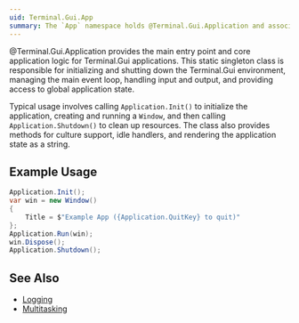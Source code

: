 ```yaml
---
uid: Terminal.Gui.App
summary: The `App` namespace holds @Terminal.Gui.Application and associated classes.
---
```


@Terminal.Gui.Application provides the main entry point and core application logic for Terminal.Gui applications. This static singleton class is responsible for initializing and shutting down the Terminal.Gui environment, managing the main event loop, handling input and output, and providing access to global application state.

Typical usage involves calling `Application.Init()` to initialize the application, creating and running a `Window`, and then calling `Application.Shutdown()` to clean up resources. The class also provides methods for culture support, idle handlers, and rendering the application state as a string.

## Example Usage

```csharp
Application.Init();
var win = new Window()
{
    Title = $"Example App ({Application.QuitKey} to quit)"
};
Application.Run(win);
win.Dispose();
Application.Shutdown();
```

## See Also

- [Logging](~/docs/logging.md)
- [Multitasking](~/docs/multitasking.md)
